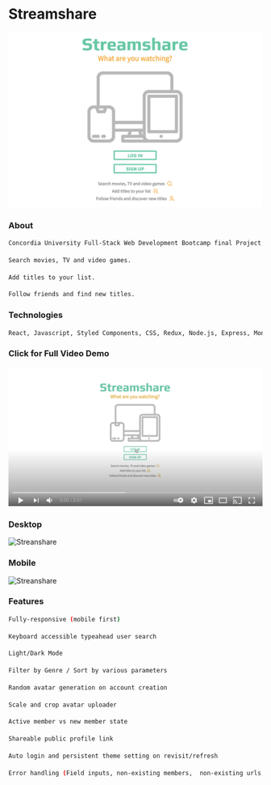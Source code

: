 # Streamshare

![Streanshare](resources/home.png)

### About

```bash
Concordia University Full-Stack Web Development Bootcamp final Project.

Search movies, TV and video games.

Add titles to your list.

Follow friends and find new titles.
```

### Technologies

```bash
React, Javascript, Styled Components, CSS, Redux, Node.js, Express, MongoDB, Git

```

### Click for Full Video Demo

[![Everything Is AWESOME](resources/youtube.png)](https://www.youtube.com/watch?v=9lajlW-6LXY "Everything Is AWESOME")

### Desktop

![Streanshare](https://storage.googleapis.com/caraimgs/active-member.gif)

### Mobile

![Streanshare](https://storage.googleapis.com/caraimgs/Screen-Recording-2021-04-28-at-9.gif)

### Features

```bash
Fully-responsive (mobile first)

Keyboard accessible typeahead user search

Light/Dark Mode

Filter by Genre / Sort by various parameters

Random avatar generation on account creation

Scale and crop avatar uploader

Active member vs new member state

Shareable public profile link

Auto login and persistent theme setting on revisit/refresh

Error handling (Field inputs, non-existing members,  non-existing urls, page re-direction etc)
```
